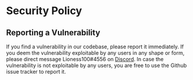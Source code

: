 # Security Policy

## Reporting a Vulnerability

If you find a vulnerability in our codebase, please report it immediately.
If you deem the vulnerability exploitable by any users in any shape or form, please direct message Lioness100#4556 on [Discord](https://discord.com).
In case the vulnerability is not exploitable by any users, you are free to use the Github issue tracker to report it.
